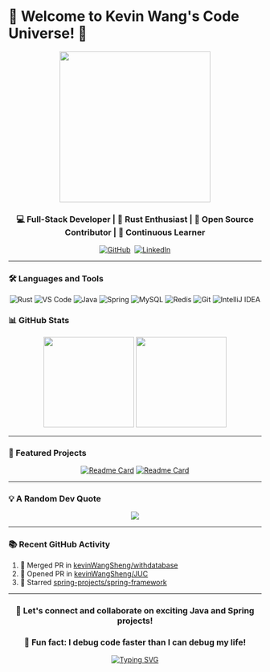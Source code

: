 # 👋 Welcome to Kevin Wang's Code Universe! 🌌

<div align="center">
  <img src="https://media.giphy.com/media/13HgwGsXF0aiGY/giphy.gif" width="300" />
</div>

<h3 align="center">💻 Full-Stack Developer | 🦀 Rust Enthusiast | 🚀 Open Source Contributor | 🌱 Continuous Learner</h3>

<p align="center">
  <a href="https://github.com/kevinWangSheng"><img src="https://img.shields.io/badge/-GitHub-181717?style=flat-square&logo=github" alt="GitHub" /></a>&nbsp;
  <a href="[https://www.linkedin.com/in/kevin-wang/](https://www.linkedin.com/in/kevinwangwu/)"><img src="https://img.shields.io/badge/-LinkedIn-0077B5?style=flat-square&logo=linkedin&logoColor=white" alt="LinkedIn" /></a>
</p>

---

### 🛠️ Languages and Tools

<div align="center">

![Rust](https://img.shields.io/badge/-Rust-000000?style=flat-square&logo=rust&logoColor=white)
![VS Code](https://img.shields.io/badge/-VS%20Code-007ACC?style=flat-square&logo=visual-studio-code&logoColor=white)
![Java](https://img.shields.io/badge/-Java-007396?style=flat-square&logo=java&logoColor=white)
![Spring](https://img.shields.io/badge/-Spring-6DB33F?style=flat-square&logo=spring&logoColor=white)
![MySQL](https://img.shields.io/badge/-MySQL-4479A1?style=flat-square&logo=mysql&logoColor=white)
![Redis](https://img.shields.io/badge/-Redis-DC382D?style=flat-square&logo=redis&logoColor=white)
![Git](https://img.shields.io/badge/-Git-F05032?style=flat-square&logo=git&logoColor=white)
![IntelliJ IDEA](https://img.shields.io/badge/-IntelliJ%20IDEA-000000?style=flat-square&logo=intellij-idea&logoColor=white)

</div>

### 📊 GitHub Stats

<div align="center">
  <img height="180em" src="https://github-readme-stats.vercel.app/api?username=kevinWangSheng&show_icons=true&theme=vue" />
  <img height="180em" src="https://github-readme-stats.vercel.app/api/top-langs/?username=kevinWangSheng&layout=compact&theme=vue&hide=html" />
</div>

---

### 🌟 Featured Projects

<div align="center">

[![Readme Card](https://github-readme-stats.vercel.app/api/pin/?username=kevinWangSheng&repo=json_parser&theme=vue)](https://github.com/kevinWangSheng/json_parser)
[![Readme Card](https://github-readme-stats.vercel.app/api/pin/?username=kevinWangSheng&repo=WebServer&theme=vue)](https://github.com/kevinWangSheng/WebServer)

</div>

---

### 💡 A Random Dev Quote

<div align="center">

![](https://quotes-github-readme.vercel.app/api?type=horizontal&theme=light)

</div>

---

### 📚 Recent GitHub Activity

<!--START_SECTION:activity-->
1. 🎉 Merged PR in [kevinWangSheng/withdatabase](https://github.com/kevinWangSheng/withdatabase)
2. 💪 Opened PR in [kevinWangSheng/JUC](https://github.com/kevinWangSheng/JUC)
3. 🌟 Starred [spring-projects/spring-framework](https://github.com/spring-projects/spring-framework)
<!--END_SECTION:activity-->

---

<h3 align="center">💬 Let's connect and collaborate on exciting Java and Spring projects!</h3>

<h3 align="center">🎉 Fun fact: I debug code faster than I can debug my life!</h3>

<div align="center">

[![Typing SVG](https://readme-typing-svg.demolab.com?font=Fira+Code&pause=1000&color=36BCF7FF&center=true&vCenter=true&width=435&lines=Always+learning%2C+always+coding;Building+robust+systems%2C+one+line+at+a+time)](https://git.io/typing-svg)

</div>
